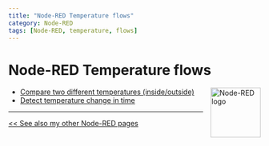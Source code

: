 ```yaml
---
title: "Node-RED Temperature flows"
category: Node-RED
tags: [Node-RED, temperature, flows]
---
```


# Node-RED Temperature flows

<a name="top"></a>
<a href="node-red_home-assistant">
<img style="float: right;margin-left:15px" src="images/node-red_logo.png" height="100px" alt="Node-RED logo">
</a>
* [Compare two different temperatures (inside/outside)](node-red_diff_different_sensors)
* [Detect temperature change in time](node-red_diff_in_time)

---
[<< See also my other Node-RED pages](index)
